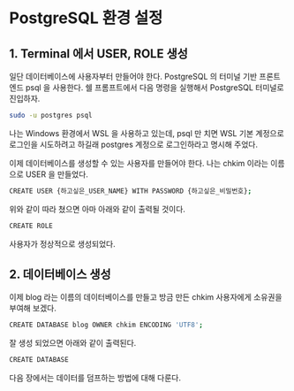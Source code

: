 # PostgreSQL 환경 설정

## 1. Terminal 에서 USER, ROLE 생성
일단 데이터베이스에 사용자부터 만들어야 한다. PostgreSQL 의 터미널 기반 프론트엔드 psql 을 사용한다. 쉘 프롬프트에서 다음 명령을 실행해서 PostgreSQL 터미널로 진입하자.

```bash
sudo -u postgres psql
```

나는 Windows 환경에서 WSL 을 사용하고 있는데, psql 만 치면 WSL 기본 계정으로 로그인을 시도하려고 하길래 postgres 계정으로 로그인하라고 명시해 주었다.

이제 데이터베이스를 생성할 수 있는 사용자를 만들어야 한다. 나는 chkim 이라는 이름으로 USER 을 만들었다.

```bash
CREATE USER {하고싶은_USER_NAME} WITH PASSWORD {하고싶은_비밀번호};
```

위와 같이 따라 쳤으면 아마 아래와 같이 출력될 것이다.

```bash
CREATE ROLE
```

사용자가 정상적으로 생성되었다.

## 2. 데이터베이스 생성
이제 blog 라는 이름의 데이터베이스를 만들고 방금 만든 chkim 사용자에게 소유권을 부여해 보겠다.
```bash
CREATE DATABASE blog OWNER chkim ENCODING 'UTF8';
```

잘 생성 되었으면 아래와 같이 출력된다.

```bash
CREATE DATABASE
```

다음 장에서는 데이터를 덤프하는 방법에 대해 다룬다.